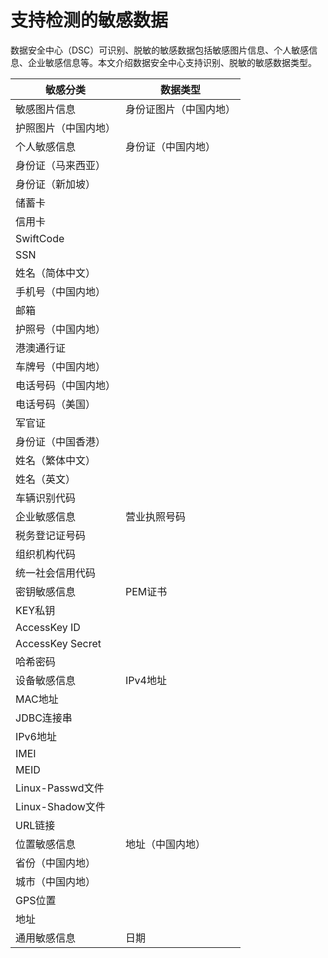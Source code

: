 # 支持检测的敏感数据

数据安全中心（DSC）可识别、脱敏的敏感数据包括敏感图片信息、个人敏感信息、企业敏感信息等。本文介绍数据安全中心支持识别、脱敏的敏感数据类型。

|敏感分类|数据类型|
|----|----|
|敏感图片信息|身份证图片（中国内地）|
|护照图片（中国内地）|
|个人敏感信息|身份证（中国内地）|
|身份证（马来西亚）|
|身份证（新加坡）|
|储蓄卡|
|信用卡|
|SwiftCode|
|SSN|
|姓名（简体中文）|
|手机号（中国内地）|
|邮箱|
|护照号（中国内地）|
|港澳通行证|
|车牌号（中国内地）|
|电话号码（中国内地）|
|电话号码（美国）|
|军官证|
|身份证（中国香港）|
|姓名（繁体中文）|
|姓名（英文）|
|车辆识别代码|
|企业敏感信息|营业执照号码|
|税务登记证号码|
|组织机构代码|
|统一社会信用代码|
|密钥敏感信息|PEM证书|
|KEY私钥|
|AccessKey ID|
|AccessKey Secret|
|哈希密码|
|设备敏感信息|IPv4地址|
|MAC地址|
|JDBC连接串|
|IPv6地址|
|IMEI|
|MEID|
|Linux-Passwd文件|
|Linux-Shadow文件|
|URL链接|
|位置敏感信息|地址（中国内地）|
|省份（中国内地）|
|城市（中国内地）|
|GPS位置|
|地址|
|通用敏感信息|日期|

